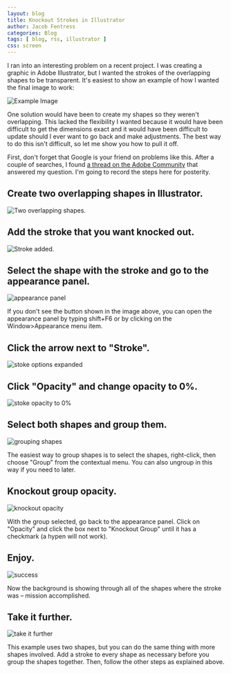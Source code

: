 ```yaml
---
layout: blog
title: Knockout Strokes in Illustrator
author: Jacob Fentress
categories: Blog
tags: [ blog, rss, illustrator ]
css: screen
---
```


I ran into an interesting problem on a recent project. I was creating a graphic in Adobe Illustrator, but I wanted the strokes of the overlapping shapes to be transparent. It's easiest to show an example of how I wanted the final image to work:

<img src="/img/posts/knockout-strokes-in-illustrator/brandy-watermark.jpg" alt="Example Image">

One solution would have been to create my shapes so they weren't overlapping. This lacked the flexibility I wanted because it would have been difficult to get the dimensions exact and it would have been difficult to update should I ever want to go back and make adjustments. The best way to do this isn't difficult, so let me show you how to pull it off.

First, don't forget that Google is your friend on problems like this. After a couple of searches, I found [a thread on the Adobe Community](http://forums.adobe.com/thread/1049783) that answered my question. I'm going to record the steps here for posterity.

## Create two overlapping shapes in Illustrator.

<img src="/img/posts/knockout-strokes-in-illustrator/screen1.png" alt="Two overlapping shapes.">

## Add the stroke that you want knocked out.

<img src="/img/posts/knockout-strokes-in-illustrator/screen2.png" alt="Stroke added.">

## Select the shape with the stroke and go to the appearance panel.

<img src="/img/posts/knockout-strokes-in-illustrator/screen3.png" alt="appearance panel">

If you don't see the button shown in the image above, you can open the appearance panel by typing shift+F6 or by clicking on the Window>Appearance menu item.

## Click the arrow next to "Stroke".

<img src="/img/posts/knockout-strokes-in-illustrator/screen4.png" alt="stoke options expanded">

## Click "Opacity" and change opacity to 0%.

<img src="/img/posts/knockout-strokes-in-illustrator/screen5.png" alt="stoke opacity to 0%">

## Select both shapes and group them.

<img src="/img/posts/knockout-strokes-in-illustrator/screen6.png" alt="grouping shapes">

The easiest way to group shapes is to select the shapes, right-click, then choose "Group" from the contextual menu. You can also ungroup in this way if you need to later.

## Knockout group opacity.

<img src="/img/posts/knockout-strokes-in-illustrator/screen7.png" alt="knockout opacity">

With the group selected, go back to the appearance panel. Click on "Opacity" and click the box next to "Knockout Group" until it has a checkmark (a hypen will not work).

## Enjoy.

<img src="/img/posts/knockout-strokes-in-illustrator/screen8.png" alt="success">

Now the background is showing through all of the shapes where the stroke was – mission accomplished.

## Take it further.

<img src="/img/posts/knockout-strokes-in-illustrator/screen9.png" alt="take it further">

This example uses two shapes, but you can do the same thing with more shapes involved. Add a stroke to every shape as necessary before you group the shapes together. Then, follow the other steps as explained above.